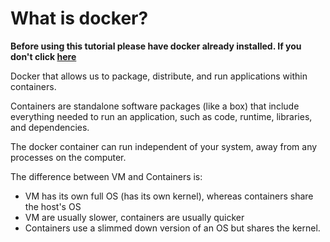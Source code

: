 # What is docker?

**Before using this tutorial please have docker already installed. If you don't  click [here](https://www.docker.com/products/docker-desktop/)**

Docker that allows us to package, distribute, and run applications within containers. 

Containers are standalone software packages (like a box) that include everything needed to run an application, such as code, runtime, libraries, and dependencies.

The docker container can run independent of your system, away from any processes on the computer.  

The difference between VM and Containers is: 
- VM has its own full OS (has its own kernel), whereas containers share the host's OS
- VM are usually slower, containers are usually quicker
- Containers use a slimmed down version of an OS but shares the kernel. 